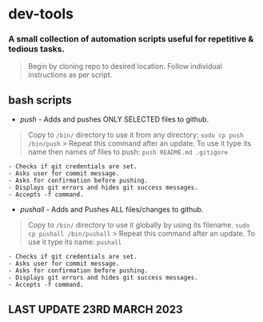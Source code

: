 # dev-tools
### A small collection of automation scripts useful for repetitive & tedious tasks.

> Begin by cloning repo to desired location.
> Follow individual instructions as per script.

## bash scripts

- *push* - Adds and pushes ONLY SELECTED files to github.
> Copy to `/bin/` directory to use it from any directory:
`sudo cp push /bin/push`
    > Repeat this command after an update.
> To use it type its name then names of files to push:
`push README.md .gitigore`

    - Checks if git credentials are set.
    - Asks user for commit message.
    - Asks for confirmation before pushing.
    - Displays git errors and hides git success messages.
    - Accepts -f command.

- *pushall* - Adds and Pushes ALL files/changes to github.
> Copy to `/bin/` directory to use it globally by using its filename. `sudo cp pushall /bin/pushall`
    > Repeat this command after an update.
> To use it type its name:
`pushall`

    - Checks if git credentials are set.
    - Asks user for commit message.
    - Asks for confirmation before pushing.
    - Displays git errors and hides git success messages.
    - Accepts -f command.

## LAST UPDATE 23RD MARCH 2023